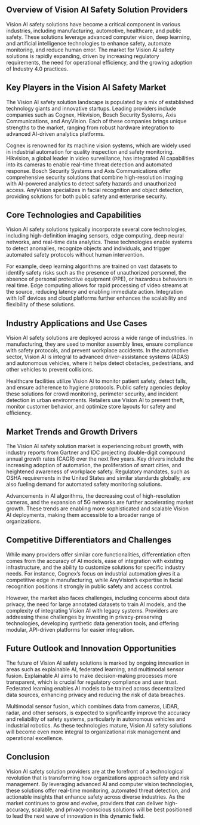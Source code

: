 ## Overview of Vision AI Safety Solution Providers
Vision AI safety solutions have become a critical component in various industries, including manufacturing, automotive, healthcare, and public safety. These solutions leverage advanced computer vision, deep learning, and artificial intelligence technologies to enhance safety, automate monitoring, and reduce human error. The market for Vision AI safety solutions is rapidly expanding, driven by increasing regulatory requirements, the need for operational efficiency, and the growing adoption of Industry 4.0 practices.

## Key Players in the Vision AI Safety Market
The Vision AI safety solution landscape is populated by a mix of established technology giants and innovative startups. Leading providers include companies such as Cognex, Hikvision, Bosch Security Systems, Axis Communications, and AnyVision. Each of these companies brings unique strengths to the market, ranging from robust hardware integration to advanced AI-driven analytics platforms.

Cognex is renowned for its machine vision systems, which are widely used in industrial automation for quality inspection and safety monitoring. Hikvision, a global leader in video surveillance, has integrated AI capabilities into its cameras to enable real-time threat detection and automated response. Bosch Security Systems and Axis Communications offer comprehensive security solutions that combine high-resolution imaging with AI-powered analytics to detect safety hazards and unauthorized access. AnyVision specializes in facial recognition and object detection, providing solutions for both public safety and enterprise security.

## Core Technologies and Capabilities
Vision AI safety solutions typically incorporate several core technologies, including high-definition imaging sensors, edge computing, deep neural networks, and real-time data analytics. These technologies enable systems to detect anomalies, recognize objects and individuals, and trigger automated safety protocols without human intervention.

For example, deep learning algorithms are trained on vast datasets to identify safety risks such as the presence of unauthorized personnel, the absence of personal protective equipment (PPE), or hazardous behaviors in real time. Edge computing allows for rapid processing of video streams at the source, reducing latency and enabling immediate action. Integration with IoT devices and cloud platforms further enhances the scalability and flexibility of these solutions.

## Industry Applications and Use Cases
Vision AI safety solutions are deployed across a wide range of industries. In manufacturing, they are used to monitor assembly lines, ensure compliance with safety protocols, and prevent workplace accidents. In the automotive sector, Vision AI is integral to advanced driver-assistance systems (ADAS) and autonomous vehicles, where it helps detect obstacles, pedestrians, and other vehicles to prevent collisions.

Healthcare facilities utilize Vision AI to monitor patient safety, detect falls, and ensure adherence to hygiene protocols. Public safety agencies deploy these solutions for crowd monitoring, perimeter security, and incident detection in urban environments. Retailers use Vision AI to prevent theft, monitor customer behavior, and optimize store layouts for safety and efficiency.

## Market Trends and Growth Drivers
The Vision AI safety solution market is experiencing robust growth, with industry reports from Gartner and IDC projecting double-digit compound annual growth rates (CAGR) over the next five years. Key drivers include the increasing adoption of automation, the proliferation of smart cities, and heightened awareness of workplace safety. Regulatory mandates, such as OSHA requirements in the United States and similar standards globally, are also fueling demand for automated safety monitoring solutions.

Advancements in AI algorithms, the decreasing cost of high-resolution cameras, and the expansion of 5G networks are further accelerating market growth. These trends are enabling more sophisticated and scalable Vision AI deployments, making them accessible to a broader range of organizations.

## Competitive Differentiators and Challenges
While many providers offer similar core functionalities, differentiation often comes from the accuracy of AI models, ease of integration with existing infrastructure, and the ability to customize solutions for specific industry needs. For instance, Cognex’s focus on industrial automation gives it a competitive edge in manufacturing, while AnyVision’s expertise in facial recognition positions it strongly in public safety and access control.

However, the market also faces challenges, including concerns about data privacy, the need for large annotated datasets to train AI models, and the complexity of integrating Vision AI with legacy systems. Providers are addressing these challenges by investing in privacy-preserving technologies, developing synthetic data generation tools, and offering modular, API-driven platforms for easier integration.

## Future Outlook and Innovation Opportunities
The future of Vision AI safety solutions is marked by ongoing innovation in areas such as explainable AI, federated learning, and multimodal sensor fusion. Explainable AI aims to make decision-making processes more transparent, which is crucial for regulatory compliance and user trust. Federated learning enables AI models to be trained across decentralized data sources, enhancing privacy and reducing the risk of data breaches.

Multimodal sensor fusion, which combines data from cameras, LiDAR, radar, and other sensors, is expected to significantly improve the accuracy and reliability of safety systems, particularly in autonomous vehicles and industrial robotics. As these technologies mature, Vision AI safety solutions will become even more integral to organizational risk management and operational excellence.

## Conclusion
Vision AI safety solution providers are at the forefront of a technological revolution that is transforming how organizations approach safety and risk management. By leveraging advanced AI and computer vision technologies, these solutions offer real-time monitoring, automated threat detection, and actionable insights that enhance safety across diverse industries. As the market continues to grow and evolve, providers that can deliver high-accuracy, scalable, and privacy-conscious solutions will be best positioned to lead the next wave of innovation in this dynamic field.